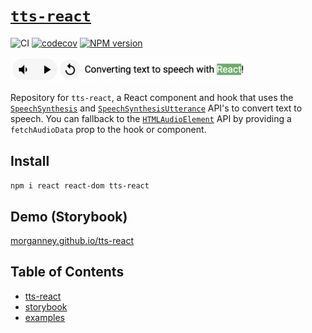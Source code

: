 # [`tts-react`](https://www.npmjs.com/package/tts-react)

![CI](https://github.com/morganney/tts-react/actions/workflows/ci.yml/badge.svg)
[![codecov](https://codecov.io/gh/morganney/tts-react/branch/main/graph/badge.svg?token=ZDP1VBC8E1)](https://codecov.io/gh/morganney/tts-react)
[![NPM version](https://img.shields.io/npm/v/tts-react.svg)](https://www.npmjs.com/package/tts-react)

<img src="./packages/tts-react/tts-react.png" alt="TextToSpeech React component" width="375" />

Repository for `tts-react`, a React component and hook that uses the [`SpeechSynthesis`](https://developer.mozilla.org/en-US/docs/Web/API/SpeechSynthesis) and [`SpeechSynthesisUtterance`](https://developer.mozilla.org/en-US/docs/Web/API/SpeechSynthesisUtterance) API's to convert text to speech. You can fallback to the [`HTMLAudioElement`](https://developer.mozilla.org/en-US/docs/Web/HTML/Element/audio) API by providing a `fetchAudioData` prop to the hook or component.

## Install

`npm i react react-dom tts-react`

## Demo (Storybook)

[morganney.github.io/tts-react](https://morganney.github.io/tts-react/)

## Table of Contents

* [tts-react](./packages/tts-react)
* [storybook](./packages/story)
* [examples](./docs/examples.md)
